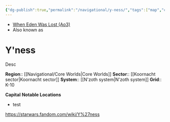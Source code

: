 ```yaml
---
{"dg-publish":true,"permalink":"/navigational/y-ness/","tags":["map","core","koornacht","planet","starkiller","unfinished"]}
---
```


- [When Eden Was Lost (Ao3)](https://archiveofourown.org/works/19334440/chapters/45992584)
- Also known as
# Y'ness
Desc

**Region**::  [[Navigational/Core Worlds\|Core Worlds]]
**Sector**::  [[Koornacht sector\|Koornacht sector]]
**System**::  [[N'zoth system\|N'zoth system]]
**Grid**::  K-10

**Capital**
**Notable Locations**
- test

https://starwars.fandom.com/wiki/Y%27ness
